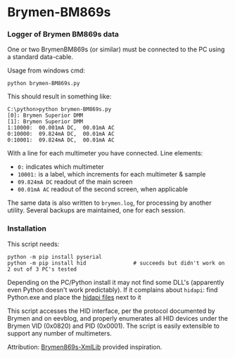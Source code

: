 # Brymen-BM869s

### Logger of Brymen BM869s data

One or two BrymenBM869s (or similar) must be connected to the PC using a standard data-cable. 

Usage from windows cmd: 
    
    python brymen-BM869s.py
    
This should result in something like:

    C:\python>python brymen-BM869s.py
    [0]: Brymen Superior DMM
    [1]: Brymen Superior DMM
    1:10000:  00.001mA DC,  00.01mA AC
    0:10000:  09.824mA DC,  00.01mA AC
    0:10001:  09.824mA DC,  00.01mA AC

With a line for each multimeter you have connected. Line elements:
- `0:` indicates which multimeter
- `10001:` is a label, which increments for each multimeter & sample
- `09.824mA DC` readout of the main screen
- `00.01mA AC` readout of the second screen, when applicable

The same data is also written to `brymen.log`, for processing by another utility. Several backups are maintained, one for each session. 


### Installation

This script needs:

    python -m pip install pyserial
    python -m pip install hid               # succeeds but didn't work on 2 out of 3 PC's tested

Depending on the PC/Python install it may not find some DLL's (apparently even Python doesn't work predictably). If it complains about `hidapi`:
find Python.exe and place the [hidapi files](https://github.com/libusb/hidapi/releases/download/hidapi-0.10.1/hidapi-win.zip) next to it

This script accesses the HID interface, per the protocol documented by Brymen and on eevblog, and properly enumerates all HID devices under the Brymen VID (0x0820) and PID (0x0001). The script is easily extensible to support any number of multimeters. 

Attribution: [Brymen869s-XmlLib](https://github.com/DawOp/Brymen869s-XmlLib) provided inspiration. 



